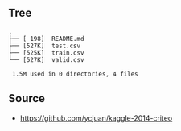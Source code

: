 
## Tree

```
.
├── [ 198]  README.md
├── [527K]  test.csv
├── [525K]  train.csv
└── [527K]  valid.csv

 1.5M used in 0 directories, 4 files
```

## Source
- https://github.com/ycjuan/kaggle-2014-criteo